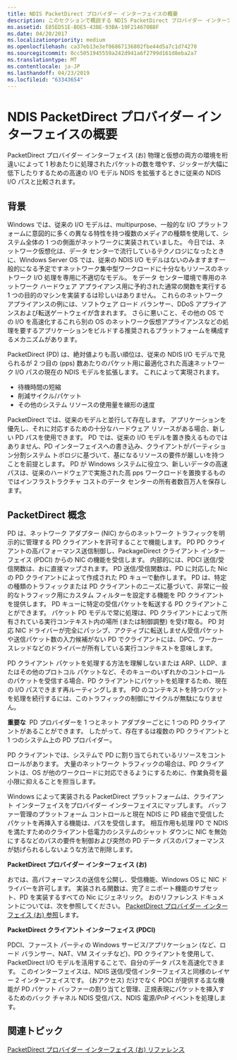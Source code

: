 ```yaml
---
title: NDIS PacketDirect プロバイダー インターフェイスの概要
description: このセクションで概説する NDIS PacketDirect プロバイダー インターフェイス (お) を提供します
ms.assetid: E85ED51E-BDE5-43BE-93BA-19F214670B8F
ms.date: 04/20/2017
ms.localizationpriority: medium
ms.openlocfilehash: ca37eb13e3ef06867136802fbe44d5a7c1d74270
ms.sourcegitcommit: 0cc5051945559a242d941a6f2799d161d8eba2a7
ms.translationtype: MT
ms.contentlocale: ja-JP
ms.lasthandoff: 04/23/2019
ms.locfileid: "63343654"
---
```

# <a name="introduction-to-the-ndis-packetdirect-provider-interface"></a>NDIS PacketDirect プロバイダー インターフェイスの概要


PacketDirect プロバイダー インターフェイス (お) 物理と仮想の両方の環境を桁違いによって 1 秒あたりに処理されたパケットの数を増やす、ジッターが大幅に低下したりするための高速の I/O モデル NDIS を拡張するときに従来の NDIS I/O パスと比較されます。

## <a name="background"></a>背景


Windows では、従来の I/O モデルは、multipurpose、一般的な I/O プラットフォームに意図的に多くの異なる特性を持つ複数のメディアの種類を使用して、システム全体の 1 つの側面がネットワークに実装されていました。 今日では、ネットワーク仮想化は、データ センターで流行しているテクノロジになったときに、Windows Server OS では、従来の NDIS I/O モデルはないのみますます一般的になる予定ですネットワーク集中型ワークロードに十分なもリソースのネットワーク I/O 処理を専用に不適切なモデル。 をデータ センター環境で専用のネットワーク ハードウェア アプライアンス用に予約された通常の関数を実行する 1 つの目的のマシンを実装するは珍しいはありません。 これらのネットワーク アプライアンスの例には、ソフトウェア ロード バランサー、DDoS アプライアンスおよび転送ゲートウェイが含まれます。 さらに悪いこと、その他の OS での I/O を高速化するこれら別の OS のネットワーク仮想アプライアンスなどの処理を要するアプリケーションをビルドする推奨されるプラットフォームを構成するメカニズムがあります。

PacketDirect (PD) は、絶対値よりも高い順位は、従来の NDIS I/O モデルで見られるが 2 つ目の (pps) 数あたりのパケット用に最適化された高速ネットワーク I/O パスの現在の NDIS モデルを拡張します。 これによって実現されます。

-   待機時間の短縮
-   削減サイクル/パケット
-   その他のシステム リソースの使用量を線形の速度

PacketDirect では、従来のモデルと並行して存在します。 アプリケーションを優先し、それに対応するための十分なハードウェア リソースがある場合、新しい PD パスを使用できます。 PD では、従来の I/O モデルを置き換えるものではありません、PD インターフェイスへの書き込み、クライアントがパーティション分割システム トポロジに基づいて、基になるリソースの要件が厳しいを持つことを前提とします。 PD が Windows システムに役立つ、新しいデータの高速パスは、従来のハードウェアで実施された高 pps ワークロードを置換するものではインフラストラクチャ コストのデータ センターの所有者数百万人を保存します。

## <a name="packetdirect-concepts"></a>PacketDirect 概念


PD は、ネットワーク アダプター (NIC) からのネットワーク トラフィックを明示的に管理する PD クライアントを許可することで機能します。 PD PD クライアントの高パフォーマンス送信制御し、PackageDirect クライアント インターフェイス (PDCI) からの NIC の機能を受信します。 内部的には、PDCI 送信/受信関数は、おに直接マップされます。 PD 送信/受信関数は、PD に対応した Nic の PD クライアントによって作成された PD キューで動作します。 PD は、特定の種類のトラフィックまたは PD クライアントのニーズに基づいて、非常に一般的なトラフィック用にカスタム フィルターを設定する機能を PD クライアントを提供します。 PD キューに特定の受信パケットを転送する PD クライアントことができます。 パケット PD モデルで常に処理は、PD クライアントによって所有されている実行コンテキスト内の場所 (または制御調整) を受け取る。 PD 対応 NIC ドライバーが完全にパッシブ、アクティブに転送しません受信パケットや送信パケット数の入力候補がない PD でクライアントには、DPC、ワーカー スレッドなどのドライバーが所有している実行コンテキストを意味します。

PD クライアント パケットを処理する方法を理解しないまたは ARP、LLDP、またはその他のプロトコル パケットなど、そのキューのいずれかのコントロールのパケットを受信する場合、PD クライアントにパケットを処理するため、現在の I/O パスできます再ルーティングします。 PD のコンテキストを持つパケットを処理を続行するには、このトラフィックの制御にサイクルが無駄になりません。

**重要な**  PD プロバイダーを 1 つとネット アダプターごとに 1 つの PD クライアントがあることができます。 したがって、存在するは複数の PD クライアントと 1 つのシステム上の PD プロバイダー。

 

PD クライアントでは、システムで PD に割り当てられているリソースをコントロールがあります。 大量のネットワーク トラフィックの場合は、PD クライアントは、OS が他のワークロードに対応できるようにするために、作業負荷を最小限に抑えることを担当します。

Windows によって実装される PacketDirect プラットフォームは、クライアント インターフェイスをプロバイダー インターフェイスにマップします。 バッファー管理のプラットフォーム コントロールと現在 NDIS に PD 経由で受信したパケットを再挿入する機能は、パスを受信します。 相互作用も処理 PD で NDIS を満たすためのクライアント低電力のシステムのシャット ダウンに NIC を無効にするなどのパスの要件を制御および突然の PD データ パスのパフォーマンスが妨げられるしないような方法で削除します。

**PacketDirect プロバイダー インターフェイス (お)**

おでは、高パフォーマンスの送信を公開し、受信機能、Windows OS に NIC ドライバーを許可します。 実装される関数は、完了ミニポート機能のサブセット、PD を実装するすべての Nic にジェネリック。 おのリファレンス ドキュメントについては、次を参照してください。 [PacketDirect プロバイダー インターフェイス (お) 参照](https://msdn.microsoft.com/library/windows/hardware/dn931858)します。

**PacketDirect クライアント インターフェイス (PDCI)**

PDCI、ファースト パーティの Windows サービス/アプリケーション (など、ロード バランサー、NAT、VM スイッチなど)、PD クライアントを使用して、PacketDirect I/O モデルを活用することで、自分のデータ パスを高速化できます。 このインターフェイスは、NDIS 送信/受信インターフェイスと同様のレイヤー 2 インターフェイスです。 (おアクセス) だけでなく PDCI が提供する主な機能が PD パケット バッファーの割り当てと管理、正規表現にパケットを挿入するためのバック チャネル NDIS 受信パス、NDIS 電源/PnP イベントを処理します。

## <a name="related-topics"></a>関連トピック


[PacketDirect プロバイダー インターフェイス (お) リファレンス](https://msdn.microsoft.com/library/windows/hardware/dn931858)

 

 






